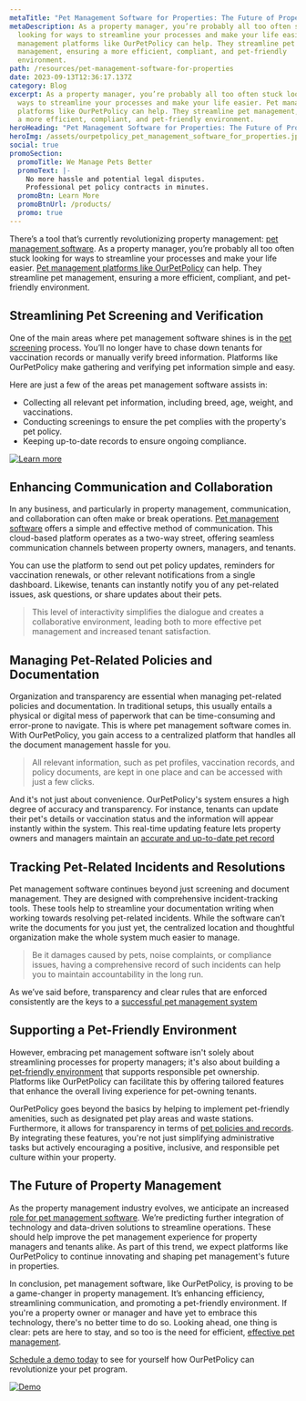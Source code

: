 ```yaml
---
metaTitle: "Pet Management Software for Properties: The Future of Property Management"
metaDescription: As a property manager, you’re probably all too often stuck
  looking for ways to streamline your processes and make your life easier. Pet
  management platforms like OurPetPolicy can help. They streamline pet
  management, ensuring a more efficient, compliant, and pet-friendly
  environment.
path: /resources/pet-management-software-for-properties
date: 2023-09-13T12:36:17.137Z
category: Blog
excerpt: As a property manager, you’re probably all too often stuck looking for
  ways to streamline your processes and make your life easier. Pet management
  platforms like OurPetPolicy can help. They streamline pet management, ensuring
  a more efficient, compliant, and pet-friendly environment.
heroHeading: "Pet Management Software for Properties: The Future of Property Management"
heroImg: /assets/ourpetpolicy_pet_management_software_for_properties.jpg
social: true
promoSection:
  promoTitle: We Manage Pets Better
  promoText: |-
    No more hassle and potential legal disputes.
    Professional pet policy contracts in minutes.
  promoBtn: Learn More
  promoBtnUrl: /products/
  promo: true
---
```

There’s a tool that’s currently revolutionizing property management: [pet management software](https://landlordtech.com/resources/benefits-of-going-digital). As a property manager, you’re probably all too often stuck looking for ways to streamline your processes and make your life easier. [Pet management platforms like OurPetPolicy](https://landlordtech.com/products) can help. They streamline pet management, ensuring a more efficient, compliant, and pet-friendly environment.

## Streamlining Pet Screening and Verification

One of the main areas where pet management software shines is in the [pet screening](https://landlordtech.com/resources/best-practices-to-properly-screen-pets-for-apartments) process. You’ll no longer have to chase down tenants for vaccination records or manually verify breed information. Platforms like OurPetPolicy make gathering and verifying pet information simple and easy.

Here are just a few of the areas pet management software assists in:

* Collecting all relevant pet information, including breed, age, weight, and vaccinations.
* Conducting screenings to ensure the pet complies with the property's pet policy.
* Keeping up-to-date records to ensure ongoing compliance.

[![Learn more](/assets/streamline_pet_management_program_for_landlords.png "Learn more")](https://landlordtech.com/products)

## Enhancing Communication and Collaboration

In any business, and particularly in property management, communication, and collaboration can often make or break operations. [Pet management software](https://landlordtech.com/resources/top-pet-management-software-features-for-properties) offers a simple and effective method of communication. This cloud-based platform operates as a two-way street, offering seamless communication channels between property owners, managers, and tenants.

You can use the platform to send out pet policy updates, reminders for vaccination renewals, or other relevant notifications from a single dashboard. Likewise, tenants can instantly notify you of any pet-related issues, ask questions, or share updates about their pets.

> This level of interactivity simplifies the dialogue and creates a collaborative environment, leading both to more effective pet management and increased tenant satisfaction.

## Managing Pet-Related Policies and Documentation

Organization and transparency are essential when managing pet-related policies and documentation. In traditional setups, this usually entails a physical or digital mess of paperwork that can be time-consuming and error-prone to navigate. This is where pet management software comes in. With OurPetPolicy, you gain access to a centralized platform that handles all the document management hassle for you.

> All relevant information, such as pet profiles, vaccination records, and policy documents, are kept in one place and can be accessed with just a few clicks.

And it's not just about convenience. OurPetPolicy's system ensures a high degree of accuracy and transparency. For instance, tenants can update their pet's details or vaccination status and the information will appear instantly within the system. This real-time updating feature lets property owners and managers maintain an [accurate and up-to-date pet record](https://landlordtech.com/resources/renting-to-pet-owners-records-every-landlord-should-keep)

## Tracking Pet-Related Incidents and Resolutions

Pet management software continues beyond just screening and document management. They are designed with comprehensive incident-tracking tools. These tools help to streamline your documentation writing when working towards resolving pet-related incidents. While the software can’t write the documents for you just yet, the centralized location and thoughtful organization make the whole system much easier to manage.

> Be it damages caused by pets, noise complaints, or compliance issues, having a comprehensive record of such incidents can help you to maintain accountability in the long run.

As we’ve said before, transparency and clear rules that are enforced consistently are the keys to a [successful pet management system](https://landlordtech.com/resources/pet-management-software-benefits-and-roi)

## Supporting a Pet-Friendly Environment

However, embracing pet management software isn't solely about streamlining processes for property managers; it's also about building a [pet-friendly environment](https://landlordtech.com/resources/how-to-implement-a-pet-friendly-policy-at-your-rental-property) that supports responsible pet ownership. Platforms like OurPetPolicy can facilitate this by offering tailored features that enhance the overall living experience for pet-owning tenants.

OurPetPolicy goes beyond the basics by helping to implement pet-friendly amenities, such as designated pet play areas and waste stations. Furthermore, it allows for transparency in terms of [pet policies and records](https://landlordtech.com/resources/landlord-Q&A-should-you-move-to-a-pet-friendly-policy). By integrating these features, you're not just simplifying administrative tasks but actively encouraging a positive, inclusive, and responsible pet culture within your property.

## The Future of Property Management

As the property management industry evolves, we anticipate an increased [role for pet management software](https://landlordtech.com/resources/pet-management-platforms-are-worth-the-investment-here-is-why). We’re predicting further integration of technology and data-driven solutions to streamline operations. These should help improve the pet management experience for property managers and tenants alike. As part of this trend, we expect platforms like OurPetPolicy to continue innovating and shaping pet management's future in properties.

In conclusion, pet management software, like OurPetPolicy, is proving to be a game-changer in property management. It’s enhancing efficiency, streamlining communication, and promoting a pet-friendly environment. If you're a property owner or manager and have yet to embrace this technology, there's no better time to do so. Looking ahead, one thing is clear: pets are here to stay, and so too is the need for efficient, [effective pet management](https://landlordtech.com/resources/pet-management-in-properties).

[Schedule a demo today](https://info.ourpetpolicy.com/demo/) to see for yourself how OurPetPolicy can revolutionize your pet program.

[![Demo](/assets/pet_program_for_rental_properties.png "Demo")](https://info.ourpetpolicy.com/demo/)